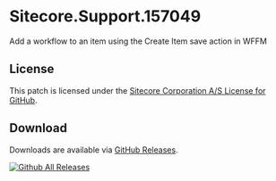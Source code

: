 # Sitecore.Support.157049
Add a workflow to an item using the Create Item save action in WFFM

## License  
This patch is licensed under the [Sitecore Corporation A/S License for GitHub](https://github.com/sitecoresupport/Sitecore.Support.157049/blob/master/LICENSE).  

## Download  
Downloads are available via [GitHub Releases](https://github.com/sitecoresupport/Sitecore.Support.157049/releases).  

[![Github All Releases](https://img.shields.io/github/downloads/SitecoreSupport/Sitecore.Support.157049/total.svg)](https://github.com/SitecoreSupport/Sitecore.Support.157049/releases)
